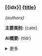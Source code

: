 ### [{idx}] [{title}]({url})
*{authors}*

**主要类别:** {cate}

**AI概要:** {tldr}


<details>
  <summary>更多</summary>
  
**动机:** {motivation}

**方法:** {method}

**结果:** {result}

**结论:** {conclusion}

**与AI讨论:** {assistant_link_markdown}

**原文摘要:** {summary}

</details>
